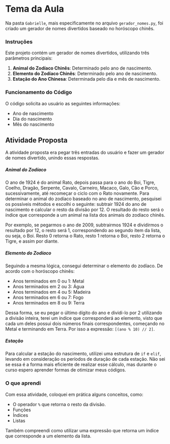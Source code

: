 # Tema da Aula

Na pasta `Gabrielle`, mais especificamente no arquivo `gerador_nomes.py`, foi criado um gerador de nomes divertidos baseado no horóscopo chinês.

### Instruções

Este projeto contém um gerador de nomes divertidos, utilizando três parâmetros principais:

1. **Animal do Zodíaco Chinês**: Determinado pelo ano de nascimento.
2. **Elemento do Zodíaco Chinês**: Determinado pelo ano de nascimento.
3. **Estação do Ano Chinesa**: Determinada pelo dia e mês de nascimento.

### Funcionamento do Código

O código solicita ao usuário as seguintes informações:

- Ano de nascimento
- Dia do nascimento
- Mês do nascimento

## Atividade Proposta

A atividade proposta era pegar três entradas do usuário e fazer um gerador de nomes divertido, unindo essas respostas.



##### Animal do Zodíaco

O ano de 1924 é do animal Rato, depois passa para o ano do Boi, Tigre, Coelho, Dragão, Serpente, Cavalo, Carneiro, Macaco, Galo, Cão e Porco, sucessivamente, até recomeçar o ciclo com o Rato novamente. Para determinar o animal do zodíaco baseado no ano de nascimento, pesquisei os possíveis métodos e escolhi o seguinte: subtrair 1924 do ano de nascimento e calcular o resto da divisão por 12. O resultado do resto será o índice que corresponde a um animal na lista dos animais do zodíaco chinês.

Por exemplo, se pegarmos o ano de 2009, subtrairmos 1924 e dividirmos o resultado por 12, o resto será 1, correspondendo ao segundo item da lista, ou seja, o Boi. Resto 0 retorna o Rato, resto 1 retorna o Boi, resto 2 retorna o Tigre, e assim por diante.



##### Elemento do Zodíaco

Seguindo a mesma lógica, consegui determinar o elemento do zodíaco. De acordo com o horóscopo chinês:

- Anos terminados em 0 ou 1: Metal
- Anos terminados em 2 ou 3: Água
- Anos terminados em 4 ou 5: Madeira
- Anos terminados em 6 ou 7: Fogo
- Anos terminados em 8 ou 9: Terra

Dessa forma, se eu pegar o último dígito do ano e dividi-lo por 2 utilizando a divisão inteira, terei um índice que corresponderá ao elemento, visto que cada um deles possui dois números finais correspondentes, começando no Metal e terminando em Terra. Por isso a expressão: `[(ano % 10) // 2]`.

##### Estação

Para calcular a estação do nascimento, utilizei uma estrutura de `if` e `elif`, levando em consideração os períodos de duração de cada estação. Não sei se essa é a forma mais eficiente de realizar esse cálculo, mas durante o curso espero aprender formas de otimizar meus códigos.

### O que aprendi

Com essa atividade, coloquei em prática alguns conceitos, como:

- O operador `%` que retorna o resto da divisão.
- Funções
- Índices
- Listas

Também compreendi como utilizar uma expressão que retorna um índice que corresponde a um elemento da lista.